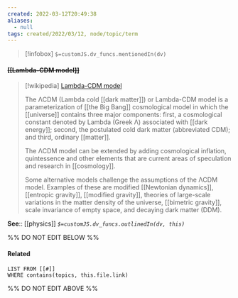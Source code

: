 ```yaml
---
created: 2022-03-12T20:49:38 
aliases:
  - null
tags: created/2022/03/12, node/topic/term
---
```

> [!infobox]
`$=customJS.dv_funcs.mentionedIn(dv)`

#### <s class="topic-title">[[Lambda-CDM model]]</s>

> [!wikipedia] [Lambda-CDM model](https://en.wikipedia.org/wiki/Lambda-CDM%20model)
> 
> The ΛCDM (Lambda cold [[dark matter]]) or Lambda-CDM model is a parameterization of [[the Big Bang]] cosmological model in which the [[universe]] contains three major components: first, a cosmological constant denoted by Lambda (Greek Λ) associated with [[dark energy]]; second, the postulated cold dark matter (abbreviated CDM); and third, ordinary [[matter]]. 
> 
> The ΛCDM model can be extended by adding cosmological inflation, quintessence and other elements that are current areas of speculation and research in [[cosmology]].
> 
> Some alternative models challenge the assumptions of the ΛCDM model. Examples of these are modified [[Newtonian dynamics]], [[entropic gravity]], [[modified gravity]], theories of large-scale variations in the matter density of the universe, [[bimetric gravity]], scale invariance of empty space, and decaying dark matter (DDM).
>


**See**:: [[physics]]
*`$=customJS.dv_funcs.outlinedIn(dv, this)`*

%% DO NOT EDIT BELOW %%

#### Related 

```dataview
LIST FROM [[#]]
WHERE contains(topics, this.file.link)
```
%% DO NOT EDIT ABOVE %%
